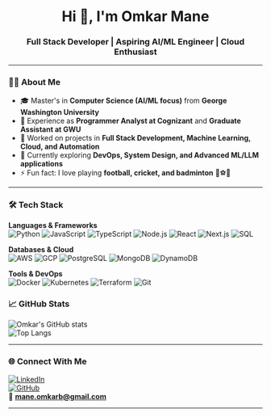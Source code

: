 <h1 align="center">Hi 👋, I'm Omkar Mane</h1>
<h3 align="center">Full Stack Developer | Aspiring AI/ML Engineer | Cloud Enthusiast</h3>

---

### 👨‍💻 About Me
- 🎓 Master's in **Computer Science (AI/ML focus)** from **George Washington University**  
- 💼 Experience as **Programmer Analyst at Cognizant** and **Graduate Assistant at GWU**  
- 🔭 Worked on projects in **Full Stack Development, Machine Learning, Cloud, and Automation**  
- 🌱 Currently exploring **DevOps, System Design, and Advanced ML/LLM applications**  
- ⚡ Fun fact: I love playing **football, cricket, and badminton** 🏏⚽🏸  

---

### 🛠️ Tech Stack
**Languages & Frameworks**  
![Python](https://img.shields.io/badge/Python-3776AB?logo=python&logoColor=white)
![JavaScript](https://img.shields.io/badge/JavaScript-F7DF1E?logo=javascript&logoColor=black)
![TypeScript](https://img.shields.io/badge/TypeScript-3178C6?logo=typescript&logoColor=white)
![Node.js](https://img.shields.io/badge/Node.js-339933?logo=node.js&logoColor=white)
![React](https://img.shields.io/badge/React-20232A?logo=react&logoColor=61DAFB)
![Next.js](https://img.shields.io/badge/Next.js-000000?logo=nextdotjs&logoColor=white)
![SQL](https://img.shields.io/badge/SQL-4479A1?logo=mysql&logoColor=white)

**Databases & Cloud**  
![AWS](https://img.shields.io/badge/AWS-232F3E?logo=amazonaws&logoColor=white)
![GCP](https://img.shields.io/badge/GCP-4285F4?logo=googlecloud&logoColor=white)
![PostgreSQL](https://img.shields.io/badge/PostgreSQL-4169E1?logo=postgresql&logoColor=white)
![MongoDB](https://img.shields.io/badge/MongoDB-4EA94B?logo=mongodb&logoColor=white)
![DynamoDB](https://img.shields.io/badge/DynamoDB-4053D6?logo=amazon-dynamodb&logoColor=white)

**Tools & DevOps**  
![Docker](https://img.shields.io/badge/Docker-2496ED?logo=docker&logoColor=white)
![Kubernetes](https://img.shields.io/badge/Kubernetes-326CE5?logo=kubernetes&logoColor=white)
![Terraform](https://img.shields.io/badge/Terraform-7B42BC?logo=terraform&logoColor=white)
![Git](https://img.shields.io/badge/Git-F05032?logo=git&logoColor=white)

### 📈 GitHub Stats
![Omkar's GitHub stats](https://github-readme-stats.vercel.app/api?username=omkarbm03&show_icons=true&theme=radical)  
![Top Langs](https://github-readme-stats.vercel.app/api/top-langs/?username=omkarbm03&layout=compact&theme=radical)

---

### 🌐 Connect With Me
[![LinkedIn](https://img.shields.io/badge/LinkedIn-0077B5?logo=linkedin&logoColor=white)](https://linkedin.com/in/omkar-mane-696287169)  
[![GitHub](https://img.shields.io/badge/GitHub-100000?logo=github&logoColor=white)](https://github.com/omkarbm03)  
📧 **mane.omkarb@gmail.com**

---
